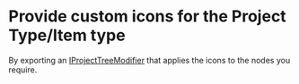 Provide custom icons for the Project Type/Item type
===================================================

By exporting an [IProjectTreeModifier](../extensibility/IProjectTreeModifier.md) that
applies the icons to the nodes you require.

